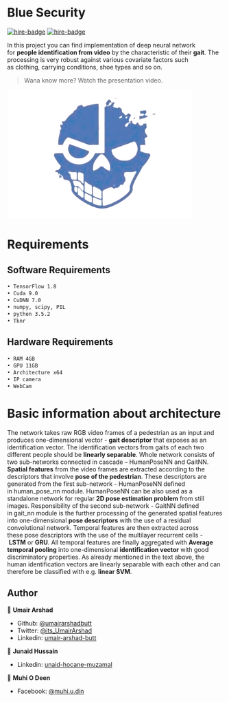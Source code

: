 # Blue Security
[![hire-badge](https://img.shields.io/badge/Consult%20/%20Hire%20Umair-Click%20to%20Contact-brightgreen)](mailto:umair6622@gmail.com) [![hire-badge](https://img.shields.io/badge/Linkedin%20/%20Umair-Visit%20to%20Linkedin-brightgreen)](https://www.linkedin.com/in/umair-arshad-butt/) 


In this project you can find implementation of deep neural network for **people identification from video** by the characteristic of their **gait**. The processing is very robust against various covariate factors such as clothing, carrying conditions, shoe types and so on.

> Wana know more? Watch the presentation video.

[![screenshot](blue-security.png)](https://www.youtube.com/watch?v=PZp1QYSLcaA)

# Requirements
## Software Requirements
    • TensorFlow 1.8
    • Cuda 9.0
    • CuDNN 7.0
    • numpy, scipy, PIL
    • python 3.5.2
    • Tknr
## Hardware Requirements
    • RAM 4GB
    • GPU 11GB
    • Architecture x64
    • IP camera
    • WebCam
    
   
# Basic information about architecture
The network takes raw RGB video frames of a pedestrian as an input and produces one-dimensional vector - **gait descriptor** that exposes as an identification vector. The identification vectors from gaits of each two different people should be **linearly separable**. Whole network consists of two sub-networks connected in cascade – HumanPoseNN and GaitNN.
**Spatial features** from the video frames are extracted according to the descriptors that involve **pose of the pedestrian**. These descriptors are generated from the first sub-network - HumanPoseNN defined in human_pose_nn module. HumanPoseNN can be also used as a standalone network for regular **2D pose estimation problem** from still images.
Responsibility of the second sub-network - GaitNN defined in gait_nn module is the further processing of the generated spatial features into one-dimensional **pose descriptors** with the use of a residual convolutional network. Temporal features are then extracted across these pose descriptors with the use of the multilayer recurrent cells - **LSTM** or **GRU**. All temporal features are finally aggregated with **Average temporal pooling** into one-dimensional **identification vector** with good discriminatory properties. As already mentioned in the text above, the human identification vectors are linearly separable with each other and can therefore be classified with e.g. **linear SVM**.


## Author

👤 **Umair Arshad**

- Github: [@umairarshadbutt](https://github.com/umairarshadbutt)
- Twitter: [@its_UmairArshad](https://twitter.com/its_UmairArshad)
- Linkedin: [umair-arshad-butt](https://www.linkedin.com/in/umair-arshad-butt/)

👤 **Junaid Hussain**

- Linkedin: [unaid-hocane-muzamal](https://www.linkedin.com/in/junaid-hocane-muzamal/)

👤 **Muhi O Deen**

- Facebook: [@muhi.u.din](https://web.facebook.com/muhi.u.din)


